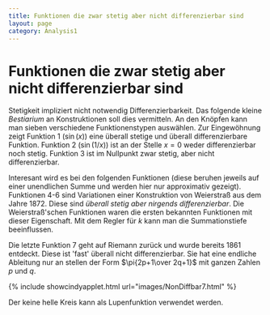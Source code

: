 ```yaml
---
title: Funktionen die zwar stetig aber nicht differenzierbar sind
layout: page
category: Analysis1
---
```


# Funktionen die zwar stetig aber nicht differenzierbar sind

Stetigkeit impliziert nicht notwendig Differenzierbarkeit. Das folgende kleine _Bestiarium_ an Konstruktionen  soll dies vermitteln.
An den Knöpfen kann man sieben verschiedene Funktionenstypen auswählen. Zur Eingewöhnung zeigt Funktion 1 ($\sin(x)$) eine überall stetige und überall differenzierbare Funktion. Funktion 2 ($\sin(1/x)$) ist an der Stelle $x=0$ weder differenzierbar noch stetig. Funktion 3 ist im Nullpunkt zwar stetig, aber nicht differenzierbar.

Interesant wird es bei den folgenden Funktionen (diese beruhen jeweils auf einer unendlichen Summe und werden hier nur
approximativ gezeigt). Funktionen 4-6 sind Variationen einer Konstruktion von Weierstraß aus dem Jahre 1872. Diese sind
*überall stetig aber nirgends differenzierbar*. Die Weierstraß'schen   Funktionen waren die ersten bekannten Funktionen mit dieser Eigenschaft.
Mit dem Regler für $k$ kann man die Summationstiefe beeinflussen.

Die letzte Funktion 7 geht auf Riemann zurück und wurde bereits 1861 entdeckt. Diese ist 'fast' überall nicht differenzierbar. Sie hat eine endliche Ableitung nur an stellen der Form $\pi{2p+1\over 2q+1}$ mit ganzen Zahlen $p$ und $q$.


{% include showcindyapplet.html url="images/NonDiffbar7.html" %}



Der keine helle Kreis kann als Lupenfunktion verwendet werden.
